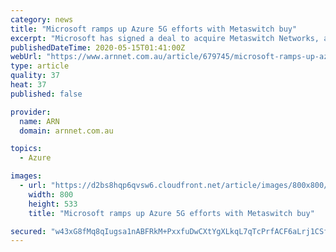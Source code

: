 ```yaml
---
category: news
title: "Microsoft ramps up Azure 5G efforts with Metaswitch buy"
excerpt: "Microsoft has signed a deal to acquire Metaswitch Networks, a move aimed at taking the tech giant a step closer to realising its Azure 5G ambitions."
publishedDateTime: 2020-05-15T01:41:00Z
webUrl: "https://www.arnnet.com.au/article/679745/microsoft-ramps-up-azure-5g-efforts-metaswitch-buy/"
type: article
quality: 37
heat: 37
published: false

provider:
  name: ARN
  domain: arnnet.com.au

topics:
  - Azure

images:
  - url: "https://d2bs8hqp6qvsw6.cloudfront.net/article/images/800x800/dimg/dreamstime_s_76295649-3.jpg"
    width: 800
    height: 533
    title: "Microsoft ramps up Azure 5G efforts with Metaswitch buy"

secured: "w43xG8fMq8qIugsa1nABFRkM+PxxfuDwCXtYgXLkqL7qTcPrfACF6aLrj1CSfzdRjsKrsRh3uGhdvMiZ9MXnk3ipoch+zD+uYXlf544chgh4LCUylGJkwfc/epRcqMBnQmF5PThNBr4PFnwZPqafTkmaBZPFj0zidOsBEOzhKX6Z/VgX203fvjV0nrPpqBY0EkjMjCw+D2fblSSej1k90jVfYwytk3FiTcbNKycyujrF1dr3DR94fHSLoDpWx8IoCE/62zbqviQbTSFflvuef6XAui1GxigP/BgjryKqeNLIxygxQqy/190PaCmo5aJ0hFcItcrfokAyVbc7o9NNm8+bS8UW46CYKvI1nXf43u08qwqZHw3iJUpnJi5DXA29juZWosMCXQhSyZDp7Uz3vkitZEe4mpxi8M9aStFsVptBBYshXBMyoAMqZG8sdzYFw5Qrjr5CB6AjibgqZdcmc8/xKPV67K5ih9R6w8nG+K4=;CT0E1c4wPeGzZjsuoBIEHg=="
---
```


